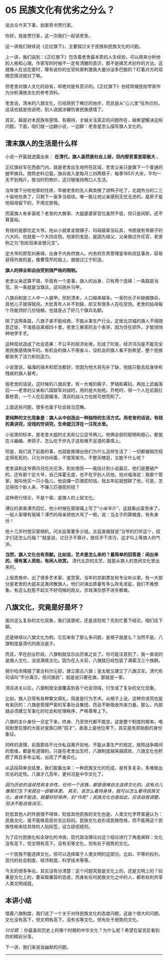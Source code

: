 # 05 民族文化有优劣之分么？

说古论今天下事，拍案奇书贾行家。

你好，我是贾行家，这一次我们一起读老舍。

这一讲我们继续说《正红旗下》，主要探讨关于民族和民族文化的问题。

上一讲，我们说到：《正红旗下》包含着老舍最本质的人生经验，可以用来分析他的人格和心理。作家写的时候不一定有清醒的意识，那不是搞艺术创作的方法。这就像人在谈恋爱时，哪有说你的五官轮廓刺激我大量分泌多巴胺的？盯着对方的双眼念情诗就对了嘛。

但老舍对旗人文化的自省，却绝对是有意识的。《正红旗下》也经常被民俗学家作为分析满族文化的参考资料。

老舍说，清末的八旗文化，已经熟到了稀烂的地步，而且是从“心儿里”往外烂的。这话也就是他说吧，别人说就涉嫌伤害民族感情了。

其实，越是对本民族有感情、有期待，才越关注真正的问题所在，越希望解决这些问题。下面，咱们就一边翻小说，一边聊：老舍是怎么描写旗人文化的。

## 清末旗人的生活是什么样

小说一开篇就透露出来： **在清代，旗人虽然是社会上层，但内部贫富差距极大** 。

正红旗驻军在西直门内，就是老舍出生地所在区域，老舍父亲只是旗下一个普通的披甲旗兵。按照史料记载，旗兵收入是每月三四两银子、每季165斤大米，平均一天不到两斤。按当时的物价，这只够维持两口人生活。

当年旗下分给他家的住房，早被老舍的先人典卖换了烧鸭子吃了，北城外分的二三十亩地也卖了，只剩下一亩多当祖坟。唯一能让他父亲感到无忧无虑的，是房子是他祖母留下的，不用交房租。

而富旗人有多富呢？老舍的大舅家、大姐婆婆家官位虽然不低，但只是闲职，还不算富裕。

有钱的是那位定大爷。他从小就拿金银锞子、玛瑙翡翠当玩具，书房就有带廊子的六大间，也就是一个大四合院。他家的发迹，是因为祖父、父亲做过外任官，老舍称之为“到处拾来金银元宝”。

定大爷的原型刘寿绵，出身于内务府旗人。内务府负责管理皇帝和宫廷事务，容易获得外放的差，像曹雪芹的祖上，就做过江宁织造。

 **旗人的择业和自由受到很严格的限制。**

老舍父亲还算不错，毕竟有一个差事。旗人的出身，只有两个选择：一条路是当官。另一条就是当旗兵，这叫挑补马甲。

八旗兵制是三人中一人披甲。但到清末，人口越来越多。一家的长子补缺做旗兵，其他儿子就得赋闲。大批青年人补不到缺，却又有很多人在吃空饷。老舍的姑母每个月能领好几份钱粮，也就是占了好几个旗兵名额。

除了这两条路，八旗子弟不能经商，不能从事生产行业。定居北京城的旗人不得随意迁徙，不准擅自离城四十里。老舍三舅家的五个表哥，因为住在郊外，才能悄悄种地学手艺。

这种现状造成了社会恶果：不公平的经济处境，形成了阶层，经济鸿沟是不能完全用民族感情抹平的。有机会的旗人不用奋斗，没机会的旗人看不到希望，整个民族都丧失了活力和创造力。

小说里说，福海的骑术和箭法都好，但因为他大哥先补了缺，他就只能去给身体有残疾的旗人替考。

按老舍的话说，这时候的八旗兵里，有一大堆的瘸子、罗锅和寡妇。再加上武器落后——老舍的父亲和八国联军对战时，用的是大抬抢。开枪时，得一个人在前面扛着枪管，一个人在后面瞄准，清兵的战斗力也就可想而知了。

上面这些问题，很多也属于社会政治范畴。

 **更纯粹的文化现象是：旗人从中创造出一种独特的生活方式。用老舍的话说，有钱的真讲究，没钱的穷讲究，生命就沉浮在一汪死水里。**

小说里的标本，是老舍大姐的丈夫和公公这爷俩儿，他俩全部的聪明和细心，都放在斗蛐蛐、养鸽子、怎么吃干炸丸子这些微不足道的事情上。

但是，我们说了前面的事，也就能推理出他们为什么这样生活了：一切都被祖宗规定得死死的，只允许你闲着，不提笼架鸟，不整天瞎逛，又能干什么呢？

老舍讽刺这爷俩月月吃光花净，到处借债——我估计到小说最后，他们是要破产的。还有那个定大爷，自己挥霍无度，也不在乎别人坑他。他对福海说：我那个管家，我叫他买一只小兔儿，他会赚一匹骆驼的钱。我五年前就想辞了他，可是，怎见得找个新人来，不赚三匹骆驼的钱？

这种奇行怪论，不是个案，是旗人的上层文化。

溥仪的弟弟溥杰回忆，他小时候在窗玻璃上写了“小米半斤”，这就看出富贵来了，一般人家哪有玻璃？溥杰的母亲把他大骂了一顿，说：当主子的算粮食，有失身份！

他十几岁时想买架相机，问太监需要多少钱。太监直接就说“当爷的打听这个，奴才们还怎么托福？”就是说，过日子不算计，放任手下贪污，这才叫上等旗人的气派。

 **当然，旗人文化也有贡献。比如说，艺术是怎么来的？最简单的回答是：闲出来的，得有富人资助，有闲人欣赏。** 清代北京的文艺，就是从旗人的悠闲文化里出来的。

上层贵族中，出了很多艺术家、鉴赏家。当年的京剧票友和专业听众里，有一大部分是老舍的大姐夫这类闲散旗人。他们对演出质量有多么吹毛求疵，我们不难想象。有这么批惹不起又不好伺候的观众，京戏演员想不进步都难。

## 八旗文化，究竟是好是坏？

面对这么复杂的文化现象，我们该褒呢，还是该贬呢？先别忙着下结论，咱们往下聊。

还是继续以八旗文化为例。它后来有了那么多问题，是根子就差么？当然不是。八旗制度是清代的政治底子。

而且，早在创业阶段，八旗制就显示出厉害之处了。你可能注意到了，我一直说的是旗人文化，没说满族文化。因为在入关前，八旗就已经包容了满蒙汉三个族群。

努尔哈赤降服了蒙古科尔沁部，建立蒙古八旗；皇太极又建立了八旗汉军。清代有句话叫“不分满汉，但问旗民”，就是说只要在旗，那就是一家。

清兵进关以后，八旗制度全面覆盖到各个社会领域，衍生成了复杂的文化现象。

比如，旗人日常有各种繁文缛礼，简直是行为艺术。从根子上说，这种穷讲究也是有来历的：八旗是管理严密的军事社会集团，而且不断吸收外来力量，那么，内部就必须建立军事化的社会和伦理秩序，严格尊卑上下。

八旗的主仆身份一旦定下来，终身、乃至世代都不能变。这是整个制度的根本。电视剧里在旗的大臣对皇族口称“奴才”，表面上是地位卑下，其实是有原始股的身份象征。

同样的道理，前面那些不允许私自离开驻地、不能从事生产的规定，按照战争期间的思维，都是有道理的。只是在老舍出生时，八旗制度越来越腐败，八旗文化也积攒了两百多年尘垢，出现了严重异化。

从这段简单总结里，我们能看出来：一种民族文化的形成，是有多复杂，多难做出优劣的定性。八旗才几百年，更何况是中华文化了。

 *因为历史的连续性和复杂性，任何一个民族，都是很难自主选择文化的。这有点儿像我们生下来就在一部躯体里。*  *其实，该怎么看待身体，就可以怎么看待民族文化。身体不能选，就要好好保养，别“作死”；民族文化也是如此，应该自我调整，但决不能自我消灭。*

贬低其他人的外貌很不得体，贬低其他民族的文化也是。人类文化学界普遍认为：民族文化，是不能做高低优劣比较的。民族文化会形成民族性格，但不能用这个民族性格来给具体的人贴标签，设立歧视规则。

为了应付民族化和全球化的冲突，现代政治理论对这个结论进行了再度阐释：文化没有高下，但文明有高下。没有劣等文化，但有处于弱势的文化。

一个民族不能选择文化，但可以选择属于人类文明的这部分。比如，平等的权利，现代的社会制度、经济制度、科学技术等等。

今天的很多争论，其实没有分清楚：这个问题究竟是文化上的，还是文明上的？如果是文化上的，要采取兼容的态度，而身处任何民族文化之中的人，都有权利共享人类文明成就。

## 本讲小结

借着八旗制度，我们说了一个关于对待民族文化的态度问题，这是个很大的问题。文化没有高下，但文明有高下。没有劣等文化，但有处于弱势的文化。

 *讨论题* ：你最喜欢历史上的哪个时期的中华文化？为什么呢？希望在留言区看到你的精彩分享。

下一讲，我们来说说幽默的问题。

---
